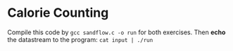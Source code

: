 # Calorie Counting

Compile this code by ```gcc sandflow.c -o run``` for both exercises. Then **echo** the datastream to the program:
```cat input | ./run``` 
